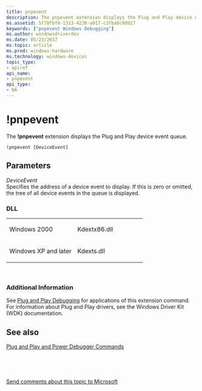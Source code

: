 ```yaml
---
title: pnpevent
description: The pnpevent extension displays the Plug and Play device event queue.
ms.assetid: 5f70fbf8-1313-4238-a917-c3fba8c80927
keywords: ["pnpevent Windows Debugging"]
ms.author: windowsdriverdev
ms.date: 05/23/2017
ms.topic: article
ms.prod: windows-hardware
ms.technology: windows-devices
topic_type:
- apiref
api_name:
- pnpevent
api_type:
- NA
---
```


# !pnpevent


The **!pnpevent** extension displays the Plug and Play device event queue.

```
!pnpevent [DeviceEvent]
```

## <span id="ddk__pnpevent_dbg"></span><span id="DDK__PNPEVENT_DBG"></span>Parameters


<span id="_______DeviceEvent______"></span><span id="_______deviceevent______"></span><span id="_______DEVICEEVENT______"></span> *DeviceEvent*   
Specifies the address of a device event to display. If this is zero or omitted, the tree of all device events in the queue is displayed.

### <span id="DLL"></span><span id="dll"></span>DLL

<table>
<colgroup>
<col width="50%" />
<col width="50%" />
</colgroup>
<tbody>
<tr class="odd">
<td align="left"><p>Windows 2000</p></td>
<td align="left"><p>Kdextx86.dll</p></td>
</tr>
<tr class="even">
<td align="left"><p>Windows XP and later</p></td>
<td align="left"><p>Kdexts.dll</p></td>
</tr>
</tbody>
</table>

 

### <span id="Additional_Information"></span><span id="additional_information"></span><span id="ADDITIONAL_INFORMATION"></span>Additional Information

See [Plug and Play Debugging](plug-and-play-debugging.md) for applications of this extension command. For information about Plug and Play drivers, see the Windows Driver Kit (WDK) documentation.

## <span id="see_also"></span>See also


[Plug and Play and Power Debugger Commands](plug-and-play-and-power-debugger-commands.md)

 

 

[Send comments about this topic to Microsoft](mailto:wsddocfb@microsoft.com?subject=Documentation%20feedback%20[debugger\debugger]:%20!pnpevent%20%20RELEASE:%20%285/15/2017%29&body=%0A%0APRIVACY%20STATEMENT%0A%0AWe%20use%20your%20feedback%20to%20improve%20the%20documentation.%20We%20don't%20use%20your%20email%20address%20for%20any%20other%20purpose,%20and%20we'll%20remove%20your%20email%20address%20from%20our%20system%20after%20the%20issue%20that%20you're%20reporting%20is%20fixed.%20While%20we're%20working%20to%20fix%20this%20issue,%20we%20might%20send%20you%20an%20email%20message%20to%20ask%20for%20more%20info.%20Later,%20we%20might%20also%20send%20you%20an%20email%20message%20to%20let%20you%20know%20that%20we've%20addressed%20your%20feedback.%0A%0AFor%20more%20info%20about%20Microsoft's%20privacy%20policy,%20see%20http://privacy.microsoft.com/default.aspx. "Send comments about this topic to Microsoft")





